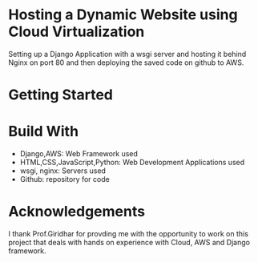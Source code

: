 # Hosting a Dynamic Website using Cloud Virtualization
Setting up a Django Application with a wsgi server 
and hosting it behind Nginx on port 80 and then deploying the saved code on github to AWS.

# Getting Started


# Build With
* Django,AWS: Web Framework used
* HTML,CSS,JavaScript,Python: Web Development Applications used
* wsgi, nginx: Servers used
* Github: repository for code

# Acknowledgements
I thank Prof.Giridhar for provding me with the opportunity to work on this project that deals with hands on experience with Cloud, AWS and Django framework.

